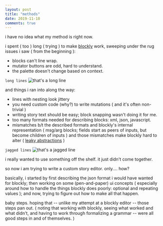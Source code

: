 ```yaml
---
layout: post
title: "methods"
date: 2019-11-10
comments: true
---
```


i have no idea what my method is right now.

i spent ( too ) long ( trying ) to make [blockly](https://developers.google.com/blockly/) work, sweeping under the rug issues i saw ( from the beginning ):

* blocks can't line wrap.
* mutator buttons are odd, hard to understand.
* the palette doesn't change based on context.

`long lines`
![that's a long line]({{site.url}}/assets/blockly-long-line.png)

and things i ran into along the way:

* lines with nesting look jittery
* you need custom code (why?) to write mutations ( and it's often non-trivial )
* writing story text should be easy; block snapping wasn't doing it for me.
* too many formats needed for describing blocks: xml, json, javascript.
* mismatches b/t the described formats and blockly's internal representation ( msg/arg blocks; fields start as peers of inputs, but become children of inputs ) and those mismatches make blockly hard to alter ( [leaky abstractions](https://www.joelonsoftware.com/2002/11/11/the-law-of-leaky-abstractions/) ) 

`jagged lines`
![that's a jagged line]({{site.url}}/assets/blockly-jagged-line.png)

i really wanted to use something off the shelf. it just didn't come together.

so now i am trying to write a custom story editor. only.... how?

basically, i started by first describing the json format i would have wanted for blockly; then working on some (pen-and-paper) ui concepts ( especially around how to handle the things blockly does poorly: optional and repeating values ); and now, trying to figure out how to make all that happen.

baby steps. hoping that -- unlike my attempt at a blockly editor -- those steps pan out. ( noting that working with blockly, seeing what worked and what didn't, and having to work through formalizing a grammar -- were all good steps in and of themselves. )